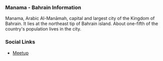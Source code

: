 ### Manama - Bahrain Information
Manama, Arabic Al-Manāmah, capital and largest city of the Kingdom of Bahrain. It lies at the northeast tip of Bahrain island. About one-fifth of the country's population lives in the city. 

### Social Links
* [Meetup](https://www.meetup.com/owasp-manama/)


